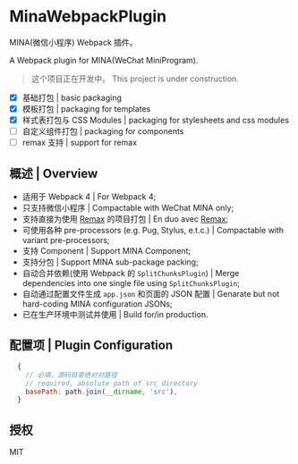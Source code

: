 # MinaWebpackPlugin
MINA(微信小程序) Webpack 插件。

A Webpack plugin for MINA(WeChat MiniProgram).

> 这个项目正在开发中。
> This project is under construction.

- [x] 基础打包 | basic packaging
- [x] 模板打包 | packaging for templates
- [x] 样式表打包与 CSS Modules | packaging for stylesheets and css modules
- [ ] 自定义组件打包 | packaging for components
- [ ] remax 支持 | support for remax

## 概述 | Overview
- 适用于 Webpack 4 | For Webpack 4;
- 只支持微信小程序 | Compactable with WeChat MINA only;
- 支持直接为使用 [Remax](https://github.com/remaxjs/remax) 的项目打包 | En duo avec [Remax](https://github.com/remaxjs/remax);
- 可使用各种 pre-processors (e.g. Pug, Stylus, e.t.c.) | Compactable with variant pre-processors;
- 支持 Component | Support MINA Component;
- 支持分包 | Support MINA sub-package packing;
- 自动合并依赖(使用 Webpack 的 `SplitChunksPlugin`) | Merge dependencies into one single file using `SplitChunksPlugin`;
- 自动通过配置文件生成 `app.json` 和页面的 JSON 配置 | Genarate but not hard-coding MINA configuration JSONs;
- 已在生产环境中测试并使用 | Build for/in production.

## 配置项 | Plugin Configuration
```js
  {
    // 必填，源码目录绝对对路径
    // required, absolute path of src directory
    basePath: path.join(__dirname, 'src'),
  }
```

## 授权
MIT
